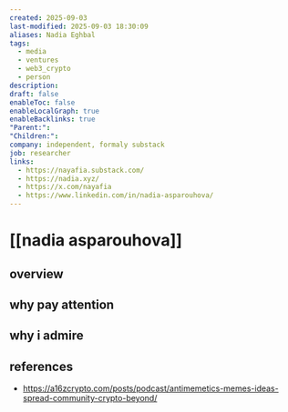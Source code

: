 ```yaml
---
created: 2025-09-03
last-modified: 2025-09-03 18:30:09
aliases: Nadia Eghbal
tags:
  - media
  - ventures
  - web3_crypto
  - person
description:
draft: false
enableToc: false
enableLocalGraph: true
enableBacklinks: true
"Parent:":
"Children:":
company: independent, formaly substack
job: researcher
links:
  - https://nayafia.substack.com/
  - https://nadia.xyz/
  - https://x.com/nayafia
  - https://www.linkedin.com/in/nadia-asparouhova/
---
```


# [[nadia asparouhova]]

## overview


## why pay attention


## why i admire



## references

- https://a16zcrypto.com/posts/podcast/antimemetics-memes-ideas-spread-community-crypto-beyond/